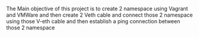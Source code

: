The Main objective of this project is to create 2 namespace using Vagrant and VMWare and then create 2 Veth cable and connect those 2 namespace using those V-eth cable
and then establish a ping connection between those 2 namespace
